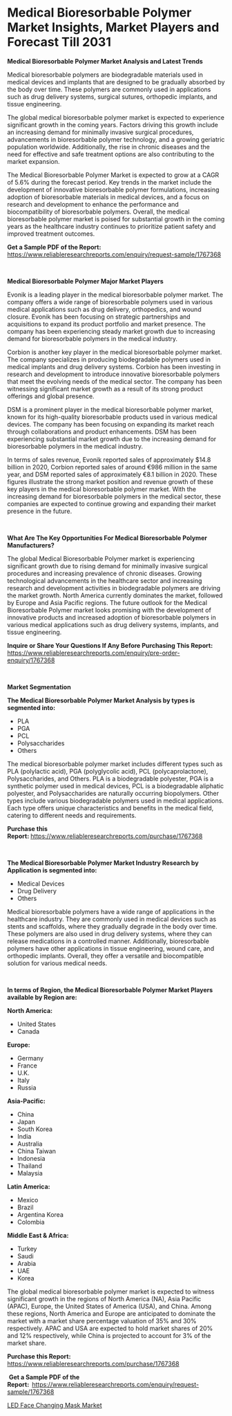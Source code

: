 <p><h1>Medical Bioresorbable Polymer Market Insights, Market Players and Forecast Till 2031</h1></p><p><strong>Medical Bioresorbable Polymer Market Analysis and Latest Trends</strong></p>
<p><p>Medical bioresorbable polymers are biodegradable materials used in medical devices and implants that are designed to be gradually absorbed by the body over time. These polymers are commonly used in applications such as drug delivery systems, surgical sutures, orthopedic implants, and tissue engineering.</p><p>The global medical bioresorbable polymer market is expected to experience significant growth in the coming years. Factors driving this growth include an increasing demand for minimally invasive surgical procedures, advancements in bioresorbable polymer technology, and a growing geriatric population worldwide. Additionally, the rise in chronic diseases and the need for effective and safe treatment options are also contributing to the market expansion.</p><p>The Medical Bioresorbable Polymer Market is expected to grow at a CAGR of 5.6% during the forecast period. Key trends in the market include the development of innovative bioresorbable polymer formulations, increasing adoption of bioresorbable materials in medical devices, and a focus on research and development to enhance the performance and biocompatibility of bioresorbable polymers. Overall, the medical bioresorbable polymer market is poised for substantial growth in the coming years as the healthcare industry continues to prioritize patient safety and improved treatment outcomes.</p></p>
<p><strong>Get a Sample PDF of the Report:&nbsp;</strong> <a href="https://www.reliableresearchreports.com/enquiry/request-sample/1767368">https://www.reliableresearchreports.com/enquiry/request-sample/1767368</a></p>
<p>&nbsp;</p>
<p><strong>Medical Bioresorbable Polymer Major Market Players</strong></p>
<p><p>Evonik is a leading player in the medical bioresorbable polymer market. The company offers a wide range of bioresorbable polymers used in various medical applications such as drug delivery, orthopedics, and wound closure. Evonik has been focusing on strategic partnerships and acquisitions to expand its product portfolio and market presence. The company has been experiencing steady market growth due to increasing demand for bioresorbable polymers in the medical industry.</p><p>Corbion is another key player in the medical bioresorbable polymer market. The company specializes in producing biodegradable polymers used in medical implants and drug delivery systems. Corbion has been investing in research and development to introduce innovative bioresorbable polymers that meet the evolving needs of the medical sector. The company has been witnessing significant market growth as a result of its strong product offerings and global presence.</p><p>DSM is a prominent player in the medical bioresorbable polymer market, known for its high-quality bioresorbable products used in various medical devices. The company has been focusing on expanding its market reach through collaborations and product enhancements. DSM has been experiencing substantial market growth due to the increasing demand for bioresorbable polymers in the medical industry.</p><p>In terms of sales revenue, Evonik reported sales of approximately $14.8 billion in 2020, Corbion reported sales of around €986 million in the same year, and DSM reported sales of approximately €8.1 billion in 2020. These figures illustrate the strong market position and revenue growth of these key players in the medical bioresorbable polymer market. With the increasing demand for bioresorbable polymers in the medical sector, these companies are expected to continue growing and expanding their market presence in the future.</p></p>
<p>&nbsp;</p>
<p><strong>What Are The Key Opportunities For Medical Bioresorbable Polymer Manufacturers?</strong></p>
<p><p>The global Medical Bioresorbable Polymer market is experiencing significant growth due to rising demand for minimally invasive surgical procedures and increasing prevalence of chronic diseases. Growing technological advancements in the healthcare sector and increasing research and development activities in biodegradable polymers are driving the market growth. North America currently dominates the market, followed by Europe and Asia Pacific regions. The future outlook for the Medical Bioresorbable Polymer market looks promising with the development of innovative products and increased adoption of bioresorbable polymers in various medical applications such as drug delivery systems, implants, and tissue engineering.</p></p>
<p><strong>Inquire or Share Your Questions If Any Before Purchasing This Report:</strong> <a href="https://www.reliableresearchreports.com/enquiry/pre-order-enquiry/1767368">https://www.reliableresearchreports.com/enquiry/pre-order-enquiry/1767368</a></p>
<p>&nbsp;</p>
<p><strong>Market Segmentation</strong></p>
<p><strong>The Medical Bioresorbable Polymer Market Analysis by types is segmented into:</strong></p>
<p><ul><li>PLA</li><li>PGA</li><li>PCL</li><li>Polysaccharides</li><li>Others</li></ul></p>
<p><p>The medical bioresorbable polymer market includes different types such as PLA (polylactic acid), PGA (polyglycolic acid), PCL (polycaprolactone), Polysaccharides, and Others. PLA is a biodegradable polyester, PGA is a synthetic polymer used in medical devices, PCL is a biodegradable aliphatic polyester, and Polysaccharides are naturally occurring biopolymers. Other types include various biodegradable polymers used in medical applications. Each type offers unique characteristics and benefits in the medical field, catering to different needs and requirements.</p></p>
<p><strong>Purchase this Report:&nbsp;</strong><a href="https://www.reliableresearchreports.com/purchase/1767368">https://www.reliableresearchreports.com/purchase/1767368</a></p>
<p>&nbsp;</p>
<p><strong>The Medical Bioresorbable Polymer Market Industry Research by Application is segmented into:</strong></p>
<p><ul><li>Medical Devices</li><li>Drug Delivery</li><li>Others</li></ul></p>
<p><p>Medical bioresorbable polymers have a wide range of applications in the healthcare industry. They are commonly used in medical devices such as stents and scaffolds, where they gradually degrade in the body over time. These polymers are also used in drug delivery systems, where they can release medications in a controlled manner. Additionally, bioresorbable polymers have other applications in tissue engineering, wound care, and orthopedic implants. Overall, they offer a versatile and biocompatible solution for various medical needs.</p></p>
<p>&nbsp;</p>
<p><strong>In terms of Region, the Medical Bioresorbable Polymer Market Players available by Region are:</strong></p>
<p>
    <p> <strong> North America: </strong>
        <ul>
            <li>United States</li>
            <li>Canada</li>
        </ul>
        </p> 
    <p> <strong> Europe: </strong>
        <ul>
            <li>Germany</li>
            <li>France</li>
            <li>U.K.</li>
            <li>Italy</li>
            <li>Russia</li>
        </ul>
        </p> 
    <p> <strong> Asia-Pacific: </strong>
        <ul>
            <li>China</li>
            <li>Japan</li>
            <li>South Korea</li>
            <li>India</li>
            <li>Australia</li>
            <li>China Taiwan</li>
            <li>Indonesia</li>
            <li>Thailand</li>
            <li>Malaysia</li>
        </ul>
        </p> 
    <p> <strong> Latin America: </strong>
        <ul>
            <li>Mexico</li>
            <li>Brazil</li>
            <li>Argentina Korea</li>
            <li>Colombia</li>
        </ul>
        </p> 
    <p> <strong> Middle East & Africa: </strong>
        <ul>
            <li>Turkey</li>
            <li>Saudi</li>
            <li>Arabia</li>
            <li>UAE</li>
            <li>Korea</li>
        </ul>
    </p>
    </p>
<p><p>The global medical bioresorbable polymer market is expected to witness significant growth in the regions of North America (NA), Asia Pacific (APAC), Europe, the United States of America (USA), and China. Among these regions, North America and Europe are anticipated to dominate the market with a market share percentage valuation of 35% and 30% respectively. APAC and USA are expected to hold market shares of 20% and 12% respectively, while China is projected to account for 3% of the market share.</p></p>
<p><strong>Purchase this Report: </strong><a href="https://www.reliableresearchreports.com/purchase/1767368">https://www.reliableresearchreports.com/purchase/1767368</a></p>
<p>&nbsp;<strong>Get a Sample PDF of the Report:&nbsp;&nbsp;</strong><a href="https://www.reliableresearchreports.com/enquiry/request-sample/1767368">https://www.reliableresearchreports.com/enquiry/request-sample/1767368</a></p>
<p><strong></strong></p>
<p><p><a href="https://changeable-paste-463.notion.site/LED-Face-Changing-Mask-Market-with-the-goal-of-estimating-the-market-size-and-future-growth-potentia-37045c57e9974259b8b39c70b2df1d73">LED Face Changing Mask Market</a></p></p>